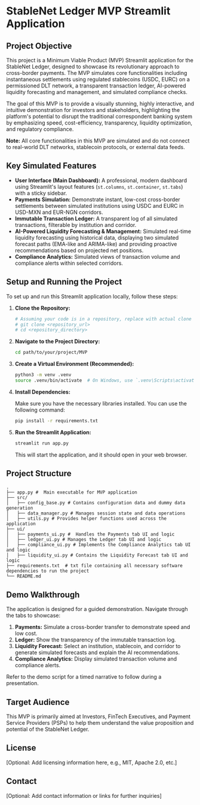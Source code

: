 # StableNet Ledger MVP Streamlit Application

## Project Objective

This project is a Minimum Viable Product (MVP) Streamlit application for the StableNet Ledger, designed to showcase its revolutionary approach to cross-border payments. The MVP simulates core functionalities including instantaneous settlements using regulated stablecoins (USDC, EURC) on a permissioned DLT network, a transparent transaction ledger, AI-powered liquidity forecasting and management, and simulated compliance checks.

The goal of this MVP is to provide a visually stunning, highly interactive, and intuitive demonstration for investors and stakeholders, highlighting the platform's potential to disrupt the traditional correspondent banking system by emphasizing speed, cost-efficiency, transparency, liquidity optimization, and regulatory compliance.

**Note:** All core functionalities in this MVP are simulated and do not connect to real-world DLT networks, stablecoin protocols, or external data feeds.

## Key Simulated Features

*   **User Interface (Main Dashboard):** A professional, modern dashboard using Streamlit's layout features (`st.columns`, `st.container`, `st.tabs`) with a sticky sidebar.
*   **Payments Simulation:** Demonstrate instant, low-cost cross-border settlements between simulated institutions using USDC and EURC in USD-MXN and EUR-NGN corridors.
*   **Immutable Transaction Ledger:** A transparent log of all simulated transactions, filterable by institution and corridor.
*   **AI-Powered Liquidity Forecasting & Management:** Simulated real-time liquidity forecasting using historical data, displaying two simulated forecast paths (EMA-like and ARIMA-like) and providing proactive recommendations based on projected net positions.
*   **Compliance Analytics:** Simulated views of transaction volume and compliance alerts within selected corridors.

## Setup and Running the Project

To set up and run this Streamlit application locally, follow these steps:

1.  **Clone the Repository:**

    ```bash
    # Assuming your code is in a repository, replace with actual clone command
    # git clone <repository_url>
    # cd <repository_directory>
    ```

2.  **Navigate to the Project Directory:**

    ```bash
    cd path/to/your/project/MVP
    ```

3.  **Create a Virtual Environment (Recommended):**

    ```bash
    python3 -m venv .venv
    source .venv/bin/activate  # On Windows, use `.venv\Scripts\activate`
    ```

4.  **Install Dependencies:**

    Make sure you have the necessary libraries installed. You can use the following command:

    ```bash
    pip install -r requirements.txt
    ```

5.  **Run the Streamlit Application:**

    ```bash
    streamlit run app.py
    ```

    This will start the application, and it should open in your web browser.

## Project Structure

```plaintext
.
├── app.py #  Main executable for MVP application
├── src/
│   ├── config_base.py # Contains configuration data and dummy data generation
│   ├── data_manager.py # Manages session state and data operations
│   ├── utils.py # Provides helper functions used across the application
├── ui/
│   ├── payments_ui.py #  Handles the Payments tab UI and logic
│   ├── ledger_ui.py # Manages the Ledger tab UI and logic
│   ├── compliance_ui.py # Implements the Compliance Analytics tab UI and logic
│   ├── liquidity_ui.py # Contains the Liquidity Forecast tab UI and logic
├── requirements.txt  # txt file containing all necessary software dependencies to run the project
└── README.md  
```

## Demo Walkthrough

The application is designed for a guided demonstration. Navigate through the tabs to showcase:

1.  **Payments:** Simulate a cross-border transfer to demonstrate speed and low cost.
2.  **Ledger:** Show the transparency of the immutable transaction log.
3.  **Liquidity Forecast:** Select an institution, stablecoin, and corridor to generate simulated forecasts and explain the AI recommendations.
4.  **Compliance Analytics:** Display simulated transaction volume and compliance alerts.

Refer to the demo script for a timed narrative to follow during a presentation.

## Target Audience

This MVP is primarily aimed at Investors, FinTech Executives, and Payment Service Providers (PSPs) to help them understand the value proposition and potential of the StableNet Ledger.

## License

[Optional: Add licensing information here, e.g., MIT, Apache 2.0, etc.]

## Contact

[Optional: Add contact information or links for further inquiries]

